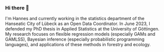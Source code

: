 ### Hi there 👋

I'm Hannes and currently working in the statistics department of the Hanseatic City of Lübeck as an Open Data Coordinator. In June 2023, I defended my PhD thesis in Applied Statistics at the University of Göttingen. My research focuses on flexible regression models (especially GAMs and GAMLSS), Bayesian inference (especially probabilistic programming languages), and applications of these methods in forestry and ecology.
